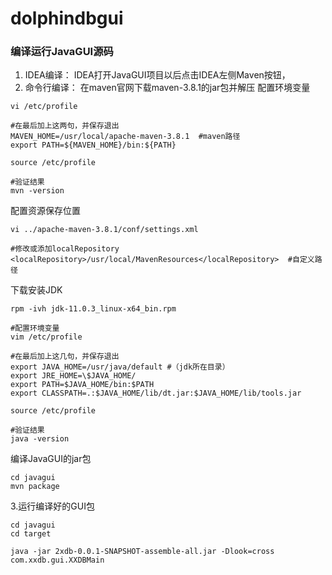 # dolphindbgui

### 编译运行JavaGUI源码
1. IDEA编译：
IDEA打开JavaGUI项目以后点击IDEA左侧Maven按钮，
2. 命令行编译：
在maven官网下载maven-3.8.1的jar包并解压
配置环境变量
```shell
vi /etc/profile

#在最后加上这两句，并保存退出
MAVEN_HOME=/usr/local/apache-maven-3.8.1  #maven路径
export PATH=${MAVEN_HOME}/bin:${PATH}

source /etc/profile

#验证结果
mvn -version
```
配置资源保存位置
```shell
vi ../apache-maven-3.8.1/conf/settings.xml 

#修改或添加localRepository
<localRepository>/usr/local/MavenResources</localRepository>  #自定义路径
```
下载安装JDK
```shell
rpm -ivh jdk-11.0.3_linux-x64_bin.rpm

#配置环境变量
vim /etc/profile

#在最后加上这几句，并保存退出
export JAVA_HOME=/usr/java/default #（jdk所在目录）
export JRE_HOME=\$JAVA_HOME/
export PATH=$JAVA_HOME/bin:$PATH
export CLASSPATH=.:$JAVA_HOME/lib/dt.jar:$JAVA_HOME/lib/tools.jar

source /etc/profile

#验证结果
java -version
```
编译JavaGUI的jar包
```shell
cd javagui
mvn package
```

3.运行编译好的GUI包
```shell
cd javagui
cd target

java -jar 2xdb-0.0.1-SNAPSHOT-assemble-all.jar -Dlook=cross com.xxdb.gui.XXDBMain
```